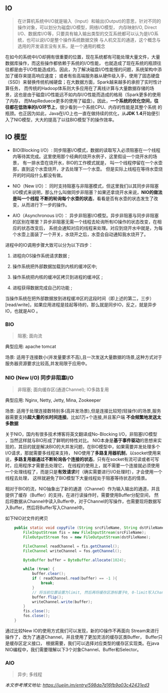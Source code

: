 

## IO
> 在计算机系统中I/O就是输入（Input）和输出(Output)的意思，针对不同的操作对象，可以划分为磁盘I/O模型，网络I/O模型，
>内存映射I/O, Direct I/O、数据库I/O等，只要具有输入输出类型的交互系统都可以认为是I/O系统，也可以说I/O是整个操作系统数据交换
>与人机交互的通道，这个概念与选用的开发语言没有关系，是一个通用的概念

在如今的系统中I/O却拥有很重要的位置，现在系统都有可能处理大量文件，大量数据库操作，而这些操作都依赖于系统的I/O性能，
也就造成了现在系统的瓶颈往往都是由于I/O性能造成的。因此，为了解决磁盘I/O性能慢的问题，系统架构中添加了缓存来提高响应速度；
或者有些高端服务器从硬件级入手，使用了固态硬盘（SSD）来替换传统机械硬盘；在大数据方面，Spark越来越多的承担了实时性计算任务，
而传统的Hadoop体系则大多应用在了离线计算与大量数据存储的场景，这也是由于磁盘I/O性能远不如内存I/O性能而造成的格局（Spark更多的使用了内存，
而MapReduece更多的使用了磁盘）。因此，**一个系统的优化空间，往往都在低效率的I/O环节上**，很少看到一个系统CPU、内存的性能是其整个系统
的瓶颈。也正因为如此，Java在I/O上也一直在做持续的优化，从**JDK 1.4**开始便引入了NIO模型，大大的提高了以往BIO模型下的操作效率。



## IO 模型

- BIO(Blocking I/O）:
    同步阻塞I/O模式，数据的读取写入必须阻塞在一个线程内等待其完成。这里使用那个经典的烧开水例子，这里假设一个烧开水的场景，
    有一排水壶在烧开水，BIO的工作模式就是， 叫一个线程停留在一个水壶那，直到这个水壶烧开，才去处理下一个水壶。
    但是实际上线程在等待水壶烧开的时间段什么都没有做。

- NIO（New I/O）：
    同时支持阻塞与非阻塞模式，但这里我们以其同步非阻塞I/O模式来说明，那么什么叫做同步非阻塞？如果还拿烧开水来说，**NIO的做法是叫一个线程
    不断的轮询每个水壶的状态**，看看是否有水壶的状态发生了改变，从而进行下一步的操作。
    
- AIO（Asynchronous I/O）：
    异步非阻塞I/O模型。异步非阻塞与同步非阻塞的区别在哪里？异步非阻塞无需一个线程去轮询所有IO操作的状态改变，在相应的状态改变后，
    系统会通知对应的线程来处理。对应到烧开水中就是，为每个水壶上面装了一个开关，水烧开之后，水壶会自动通知我水烧开了。



进程中的IO调用步骤大致可以分为以下四步： 

1. 进程向OS操作系统请求数据 ;

2. 操作系统把外部数据加载到内核的缓冲区中; 

3. 操作系统把内核的缓冲区拷贝到进程的缓冲区 ;

4. 进程获得数据完成自己的功能 ;

当操作系统在把外部数据放到进程缓冲区的这段时间（即上述的第二，三步）[read/write]，如果应用进程是挂起等待的，那么就是同步IO，反之，就是异步IO，也就是AIO 。


### BIO

> 阻塞; 面向流

 典型应用: apache tomcat
 
 场景: 适用于连接数小(并发量要求不高),且一次发送大量数据的场景,这种方式对于服务器资源要求比较高,并发局限于应用中。
 


### NIO (New I/O) 同步非阻塞I/O
> 非阻塞; 面向缓存区(通道Channel); IO多路复用

  典型应用: Nginx, Netty, Jetty, Mina, Zookeeper
  
  场景: 适用于处理连接数特别多(高并发场景),但是连接比较短(轻操作)的场景,服务器需要支持**超大量的长时间连接**。比如1万+个连接,并且客户端
  **不会频繁地发送太多数据**


关于NIO，国内有很多技术博客将英文翻译成No-Blocking I/O，非阻塞I/O模型 ，当然这样就与BIO形成了鲜明的特性对比。
NIO本身是**基于事件驱动**的思想来实现的，其目的就是解决BIO的大并发问题，在BIO模型中，如果需要并发处理多个I/O请求，那就需要多线程来支持，
NIO使用了**多路复用器机制**，以socket使用来说，**多路复用器通过不断轮询各个连接的状态**，只有在socket有流可读或者可写时，应用程序才需要去处理它，
在线程的使用上，就不需要一个连接就必须使用一个处理线程了，而是只是**有效请求**时（确实需要进行I/O处理时），才会使用一个线程去处理，
这样就避免了BIO模型下大量线程处于阻塞等待状态的情景。

相对于BIO的流，NIO抽象出了新的通道（Channel）作为输入输出的通道，并且提供了缓存（Buffer）的支持，在进行读操作时，需要使用Buffer分配空间，
然后将数据从Channel中读入Buffer中，对于Channel的写操作，也需要现将数据写入Buffer，然后将Buffer写入Channel中。

如下NIO对文件的拷贝
```java
    public static void copyFile (String srcFileName, String dstFileName) throws IOException {
        FileInputStream fis = new FileInputStream(srcFileName);
        FileOutputStream fos = new FileOutputStream(dstFileName);

        FileChannel readChannel = fis.getChannel();
        FileChannel writeChannel = fos.getChannel();

        ByteBuffer buffer = ByteBuffer.allocate(1024);

        while (true) {
            buffer.clear();
            if ( readChannel.read(buffer) == -1 ){
                break;
            }
            // 将当前位置设置为limit, 然后再将缓存区游标置于0, 0-limit写入Channel
            buffer.flip();
            writeChannel.write(buffer);
        }
        fis.close();
        fos.close();
    }

```

通过比较New IO的使用方式我们可以发现，新的IO操作不再面向 Stream来进行操作了，改为了通道Channel，并且使用了更加灵活的缓存区类Buffer，
Buffer只是缓存区定义接口， 根据需要，我们可以选择对应类型的缓存区实现类。在java NIO编程中，我们需要理解以下3个对象Channel、Buffer和Selector。

 
 
 
### AIO    
> 异步; 多线程


*本文参考博文地址: https://juejin.im/entry/598da7d16fb9a03c42431ed3*